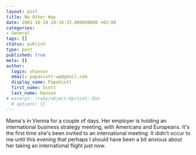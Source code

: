 ```yaml
---
layout: post
title: No Other Way
date: 2001-10-10 20:10:33.000000000 +02:00
categories:
- General
tags: []
status: publish
type: post
published: true
meta: {}
author:
  login: shanson
  email: papascott-wp@gmail.com
  display_name: PapaScott
  first_name: Scott
  last_name: Hanson
# excerpt: !ruby/object:Hpricot::Doc
  # options: {}
---
```

<p>Mama's in Vienna for a couple of days. Her employer is holding an international business strategy meeting, with Americans and Europeans. It's the first time she's been invited to an international meeting. It didn't occur to me until this evening that perhaps I should have been a bit anxious about her taking an international flight just now.</p>
